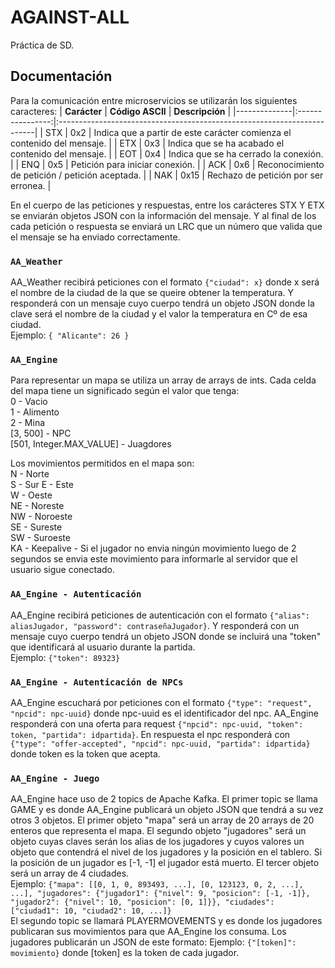# AGAINST-ALL
Práctica de SD.

## Documentación
Para la comunicación entre microservicios se utilizarán los siguientes caracteres:
| **Carácter** | **Código ASCII** | **Descripción**                                                         |
|--------------|:----------------:|:------------------------------------------------------------------------|
| STX          |         0x2      | Indica que a partir de este carácter comienza el contenido del mensaje. |
| ETX          |         0x3      | Indica que se ha acabado el contenido del mensaje.                      |
| EOT          |         0x4      | Indica que se ha cerrado la conexión.                                   |
| ENQ          |         0x5      | Petición para iniciar conexión.                                         |
| ACK          |         0x6      | Reconocimiento de petición / petición aceptada.                         |
| NAK          |        0x15      | Rechazo de petición por ser erronea.                                    |

En el cuerpo de las peticiones y respuestas, entre los carácteres STX Y ETX se enviarán objetos JSON con la información del mensaje. Y al final de los cada petición o respuesta se enviará un LRC que un número que valida que el mensaje se ha enviado correctamente.

### `AA_Weather`
AA_Weather recibirá peticiones con el formato `{"ciudad": x}` donde x será el nombre de la ciudad de la que se queire obtener la temperatura. Y responderá con un mensaje cuyo cuerpo tendrá un objeto JSON donde la clave será el nombre de la ciudad y el valor la temperatura en Cº de esa ciudad.  
Ejemplo:
`
{
    "Alicante": 26
}
`

### `AA_Engine`
Para representar un mapa se utiliza un array de arrays de ints. Cada celda del mapa tiene un significado según el valor que tenga:  
0 - Vacio  
1 - Alimento  
2 - Mina  
[3, 500] - NPC  
[501, Integer.MAX_VALUE] - Juagdores  

Los movimientos permitidos en el mapa son:  
N - Norte  
S - Sur 
E - Este  
W - Oeste   
NE - Noreste  
NW - Noroeste  
SE - Sureste  
SW - Suroeste  
KA - Keepalive - Si el jugador no envia ningún movimiento luego de 2 segundos se envia este movimiento para informarle al servidor que el usuario sigue conectado.  

### `AA_Engine - Autenticación`
AA_Engine recibirá peticiones de autenticación con el formato `{"alias": aliasJugador, "password": contraseñaJugador}`. Y responderá con un mensaje cuyo cuerpo tendrá un objeto JSON donde se incluirá una "token" que identificará al usuario durante la partida.   
Ejemplo: `{"token": 89323}`

### `AA_Engine - Autenticación de NPCs`
AA_Engine escuchará por peticiones con el formato `{"type": "request", "npcid": npc-uuid}` donde npc-uuid es el identificador del npc. AA_Engine responderá con una oferta para request `{"npcid": npc-uuid, "token": token, "partida": idpartida}`. En respuesta el npc responderá con `{"type": "offer-accepted", "npcid": npc-uuid, "partida": idpartida}` donde token es la token que acepta.

### `AA_Engine - Juego`
AA_Engine hace uso de 2 topics de Apache Kafka. El primer topic se llama GAME y es donde AA_Engine publicará un objeto JSON que tendrá a su vez otros 3 objetos. El primer objeto "mapa" será un array de 20 arrays de 20 enteros que representa el mapa. El segundo objeto "jugadores" será un objeto cuyas claves serán los alias de los jugadores y cuyos valores un objeto que contendrá el nivel de los jugadores y la posición en el tablero. Si la posición de un jugador es [-1, -1] el jugador está muerto. El tercer objeto será un array de 4 ciudades.  
Ejemplo: `{"mapa": [[0, 1, 0, 893493, ...], [0, 123123, 0, 2, ...], ...], "jugadores": {"jugador1": {"nivel": 9, "posicion": [-1, -1]}, "jugador2": {"nivel": 10, "posicion": [0, 1]}}, "ciudades": ["ciudad1": 10, "ciudad2": 10, ...]}`  
El segundo topic se llamará PLAYERMOVEMENTS y es donde los jugadores publicaran sus movimientos para que AA_Engine los consuma. Los jugadores publicarán un JSON de este formato: Ejemplo: `{"[token]": movimiento}` donde [token] es la token de cada jugador.
